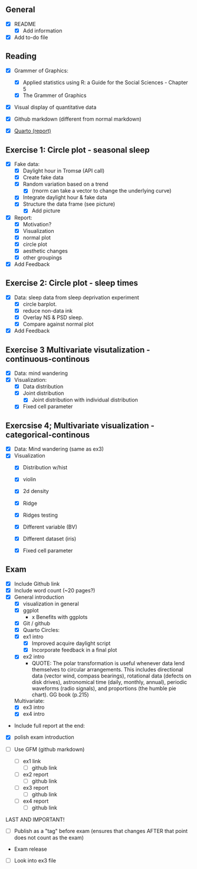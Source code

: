 ## General
-   [x] README
    -   [x] Add information
-   [x] Add to-do file

## Reading
-   [x] Grammer of Graphics:
    -   [x] Applied statistics using R: a Guide for the Social Sciences - Chapter 5
    -   [x] The Grammer of Graphics 
-   [x] Visual display of quantitative data
-   [x] Github markdown (different from normal markdown)
-   [x] [Quarto (report)](https://quarto.org/)


## Exercise 1: Circle plot - seasonal sleep
-   [x] Fake data:
    -   [x] Daylight hour in Tromsø (API call)
    -   [x] Create fake data
    -   [x] Random variation based on a trend
      -   [x] (rnorm can take a vector to change the underlying curve)
    -   [x] Integrate daylight hour & fake data
    -   [x] Structure the data frame (see picture)
        -   [x] Add picture
-   [x] Report: 
    - [x] Motivation?
    -   [x] Visualization
    - [x] normal plot
    -   [x] circle plot
    - [x] aesthetic changes
    -   [x] other groupings
- [x] Add Feedback

## Exercise 2: Circle plot - sleep times
- [x] Data: sleep data from sleep deprivation experiment
	- [x] circle barplot. 
	- [x] reduce non-data ink
	- [x] Overlay NS & PSD sleep. 
	- [x] Compare against normal plot
- [x] Add Feedback

## Exercise 3 Multivariate visutalization - continuous-continous
- [x] Data: mind wandering
- [x] Visualization:
  - [x] Data distribution
  - [x] Joint distribution
    - [x] Joint distribution with individual distribution
  - [x] Fixed cell parameter

## Exercsise 4; Multivariate visualization - categorical-continous
- [x] Data: Mind wandering (same as ex3)
- [x] Visualization 
  - [x] Distribution w/hist
  - [x] violin
  - [x] 2d density
  - [x] Ridge
  - [x] Ridges testing
  - [x] Different variable (BV)
  - [x] Different dataset (iris)
  - [x] Fixed cell parameter



## Exam 
- [x] Include Github link
- [x] Include word count (~20 pages?)
- [x] General introduction
  - [x] visualization in general
  - [x] ggplot
    - x Benefits with ggplots
  - [x] Git / github
  - [x] Quarto
  Circles:
  - [x] ex1 intro
    - [x] Improved acquire daylight script
    - [x] Incorporate feedback in a final plot
  - [x] ex2 intro
    - QUOTE: The polar transformation is useful whenever data lend themselves to circular arrangements. This includes
directional data (vector wind, compass bearings), rotational data (defects on
disk drives), astronomical time (daily, monthly, annual), periodic waveforms
(radio signals), and proportions (the humble pie chart).  GG book (p.215)

  Multivariate: 
  - [x] ex3 intro
  - [x] ex4 intro

- Include full report at the end: 
- [x] polish exam introduction 

- [ ] Use GFM (github markdown) 
  - [ ] ex1 link
    - [ ] github link
  - [ ] ex2 report
    - [ ] github link
  - [ ] ex3 report
    - [ ] github link
  - [ ] ex4 report
    - [ ] github link
 
LAST AND IMPORTANT!   
- [ ] Publish as a "tag" before exam (ensures that changes AFTER that point does not count as the exam)
- Exam release 


- [ ] Look into ex3 file


